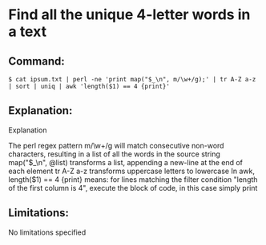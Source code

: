 # Find all the unique 4-letter words in a text

## Command:
```
$ cat ipsum.txt | perl -ne 'print map("$_\n", m/\w+/g);' | tr A-Z a-z | sort | uniq | awk 'length($1) == 4 {print}'
```

## Explanation:
Explanation

The perl regex pattern m/\w+/g will match consecutive non-word characters, resulting in a list of all the words in the source string
map("$_\n", @list) transforms a list, appending a new-line at the end of each element
tr A-Z a-z transforms uppercase letters to lowercase
In awk, length($1) == 4 {print} means: for lines matching the filter condition "length of the first column is 4", execute the block of code, in this case simply print

## Limitations:
No limitations specified

